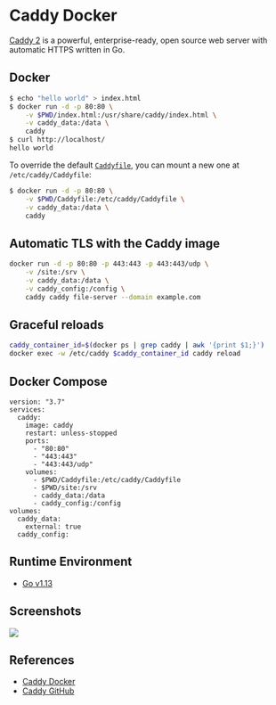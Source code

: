 # Caddy Docker

[Caddy 2](https://caddyserver.com/) is a powerful, enterprise-ready, open source web server with automatic HTTPS written in Go.

## Docker
```sh
$ echo "hello world" > index.html
$ docker run -d -p 80:80 \
    -v $PWD/index.html:/usr/share/caddy/index.html \
    -v caddy_data:/data \
    caddy
$ curl http://localhost/
hello world
```
To override the default [`Caddyfile`](https://github.com/caddyserver/dist/blob/master/config/Caddyfile), you can mount a new one at `/etc/caddy/Caddyfile`:
```sh
$ docker run -d -p 80:80 \
    -v $PWD/Caddyfile:/etc/caddy/Caddyfile \
    -v caddy_data:/data \
    caddy
```

## Automatic TLS with the Caddy image
```sh
docker run -d -p 80:80 -p 443:443 -p 443:443/udp \
    -v /site:/srv \
    -v caddy_data:/data \
    -v caddy_config:/config \
    caddy caddy file-server --domain example.com
```

## Graceful reloads
```sh
caddy_container_id=$(docker ps | grep caddy | awk '{print $1;}')
docker exec -w /etc/caddy $caddy_container_id caddy reload
```

## Docker Compose
```
version: "3.7"
services:
  caddy:
    image: caddy
    restart: unless-stopped
    ports:
      - "80:80"
      - "443:443"
      - "443:443/udp"
    volumes:
      - $PWD/Caddyfile:/etc/caddy/Caddyfile
      - $PWD/site:/srv
      - caddy_data:/data
      - caddy_config:/config
volumes:
  caddy_data:
    external: true
  caddy_config:
```

## Runtime Environment
- [Go v1.13](https://github.com/golang/go)

## Screenshots
![](https://caddyserver.com/resources/images/moving-parts.svg)

## References
- [Caddy Docker](https://registry.hub.docker.com/_/caddy)
- [Caddy GitHub](https://github.com/caddyserver/caddy)